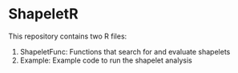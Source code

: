 # ShapeletR

This repository contains two R files:

1. ShapeletFunc: Functions that search for and evaluate shapelets 
2. Example: Example code to run the shapelet analysis
